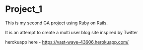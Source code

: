 # Project_1

This is my second GA project using Ruby on Rails.

It is an attempt to create a multi user blog site inspired by Twitter

herokuapp here - https://vast-wave-43606.herokuapp.com/
